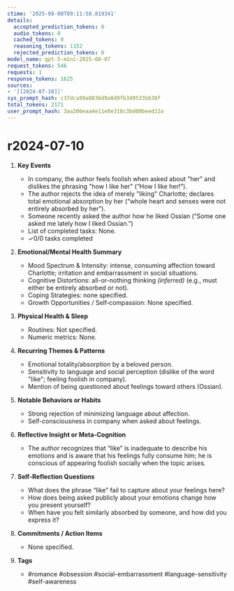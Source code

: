 ```yaml
---
ctime: '2025-08-08T09:11:58.819341'
details:
  accepted_prediction_tokens: 0
  audio_tokens: 0
  cached_tokens: 0
  reasoning_tokens: 1152
  rejected_prediction_tokens: 0
model_name: gpt-5-mini-2025-08-07
request_tokens: 546
requests: 1
response_tokens: 1625
sources:
- '[[2024-07-10]]'
sys_prompt_hash: c37dca99a8836d9a8d9fb349533b638f
total_tokens: 2171
user_prompt_hash: 3aa306eaa4e11e8e318c3bd00beed22a
---
```

# r2024-07-10

1. **Key Events**
   - In company, the author feels foolish when asked about "her" and dislikes the phrasing "how I like her" (“How I like her!”).
   - The author rejects the idea of merely "liking" Charlotte; declares total emotional absorption by her (“whole heart and senses were not entirely absorbed by her”).
   - Someone recently asked the author how he liked Ossian (“Some one asked me lately how I liked Ossian.”)
   - List of completed tasks: None.
   - ✓0/0 tasks completed

2. **Emotional/Mental Health Summary**
   - Mood Spectrum & Intensity: intense, consuming affection toward Charlotte; irritation and embarrassment in social situations.
   - Cognitive Distortions: all-or-nothing thinking *(inferred)* (e.g., must either be entirely absorbed or not).
   - Coping Strategies: none specified.
   - Growth Opportunities / Self‑compassion: None specified.

3. **Physical Health & Sleep**
   - Routines: Not specified.
   - Numeric metrics: None.

4. **Recurring Themes & Patterns**
   - Emotional totality/absorption by a beloved person.
   - Sensitivity to language and social perception (dislike of the word "like"; feeling foolish in company).
   - Mention of being questioned about feelings toward others (Ossian).

5. **Notable Behaviors or Habits**
   - Strong rejection of minimizing language about affection.
   - Self-consciousness in company when asked about feelings.

6. **Reflective Insight or Meta‑Cognition**
   - The author recognizes that “like” is inadequate to describe his emotions and is aware that his feelings fully consume him; he is conscious of appearing foolish socially when the topic arises.

7. **Self‑Reflection Questions**
   - What does the phrase “like” fail to capture about your feelings here?
   - How does being asked publicly about your emotions change how you present yourself?
   - When have you felt similarly absorbed by someone, and how did you express it?

8. **Commitments / Action Items**
   - None specified.

9. **Tags**
   - #romance #obsession #social-embarrassment #language-sensitivity #self-awareness
